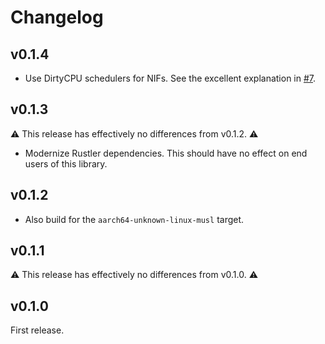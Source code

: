 # Changelog

## v0.1.4

  * Use DirtyCPU schedulers for NIFs. See the excellent explanation in [#7](https://github.com/whatyouhide/nimble_lz4/pull/7).

## v0.1.3

⚠️ This release has effectively no differences from v0.1.2. ⚠️

  * Modernize Rustler dependencies. This should have no effect on end users
    of this library.

## v0.1.2

  * Also build for the `aarch64-unknown-linux-musl` target.

## v0.1.1

⚠️ This release has effectively no differences from v0.1.0. ⚠️

## v0.1.0

First release.
